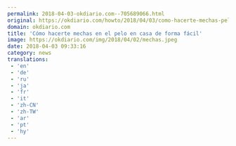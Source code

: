 ```yaml
---
permalink: 2018-04-03-okdiario.com--705689066.html
original: https://okdiario.com/howto/2018/04/03/como-hacerte-mechas-pelo-casa-2053291
domain: okdiario.com
title: 'Cómo hacerte mechas en el pelo en casa de forma fácil'
image: https://okdiario.com/img/2018/04/02/mechas.jpeg
date: 2018-04-03 09:33:16
category: news
translations: 
 - 'en'
 - 'de'
 - 'ru'
 - 'ja'
 - 'fr'
 - 'it'
 - 'zh-CN'
 - 'zh-TW'
 - 'ar'
 - 'pt'
 - 'hy'
---
```


